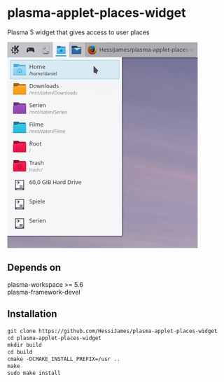 # plasma-applet-places-widget
Plasma 5 widget that gives access to user places

![Screen shot of plasma-applet-places-widget](places-widget.png)

## Depends on
plasma-workspace >= 5.6  
plasma-framework-devel

## Installation
```
git clone https://github.com/HessiJames/plasma-applet-places-widget
cd plasma-applet-places-widget
mkdir build
cd build
cmake -DCMAKE_INSTALL_PREFIX=/usr ..
make
sudo make install
```

